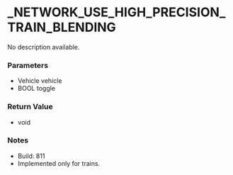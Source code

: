 # _NETWORK_USE_HIGH_PRECISION_TRAIN_BLENDING

No description available.

### Parameters
* Vehicle vehicle
* BOOL toggle

### Return Value
* void

### Notes
* Build: 811
* Implemented only for trains.

